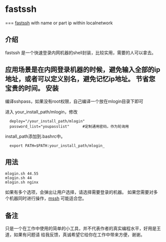 # fastssh
===
[fastssh](https://github.com/westfly/fastssh) with name or part ip within localnetwork

介绍
---
fastssh 是一个快速登录内网机器的shell封装，比较实用，需要的人可以拿去。

应用场景是在内网登录机器的时候，避免输入全部的ip地址，或者可以定义别名，避免记忆ip地址。
节省您宝贵的时间。
安装
---
编译sshpass，如果没有root权限，自己编译一个放在mlogin目录下即可

进入 your_install_path/mlogin，修改
```
  deploy="/your_install_path/mlogin" 
  password_list="youpasslist"      #定制通用密码，作为轮询用
```
install_path添加到.bashrc中。
```
  export PATH=$PATH:your_install_path/mlogin_
```

用法
---
```
mlogin.sh 44.55
mlogin.sh 44
mlogin.sh nginx
```
如果有多个选项，会弹出让用户选择，请选择需要登录的机器。
如果您需要对多个机器同时进行操作，[mssh](https://github.com/westfly/mssh) 可能适合您。

备注
---
只是一个在工作中使用的简单的小工具，并不代表作者的真实编程水平，好用是王道，如果有问题请
给我反馈，真诚希望它给你在工作中带来方便，谢谢。


